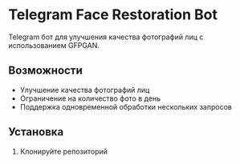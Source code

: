 # Telegram Face Restoration Bot

Telegram бот для улучшения качества фотографий лиц с использованием GFPGAN.

## Возможности
- Улучшение качества фотографий лиц
- Ограничение на количество фото в день
- Поддержка одновременной обработки нескольких запросов

## Установка
1. Клонируйте репозиторий
